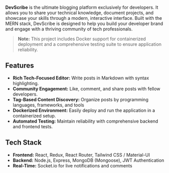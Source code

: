 **DevScribe** is the ultimate blogging platform exclusively for developers. It allows you to share your technical knowledge, document projects, and showcase your skills through a modern, interactive interface. Built with the MERN stack, DevScribe is designed to help you build your developer brand and engage with a thriving community of tech professionals.

> **Note:** This project includes Docker support for containerized deployment and a comprehensive testing suite to ensure application reliability.

## Features

- **Rich Tech-Focused Editor:** Write posts in Markdown with syntax highlighting.
- **Community Engagement:** Like, comment, and share posts with fellow developers.
- **Tag-Based Content Discovery:** Organize posts by programming languages, frameworks, and tools
- **Dockerized Environment:** Easily deploy and run the application in a containerized setup.
- **Automated Testing:** Maintain reliability with comprehensive backend and frontend tests.

## Tech Stack

- **Frontend:** React, Redux, React Router, Tailwind CSS / Material-UI
- **Backend:** Node.js, Express, MongoDB (Mongoose), JWT Authentication
- **Real-Time:** Socket.io for live notifications and comments

